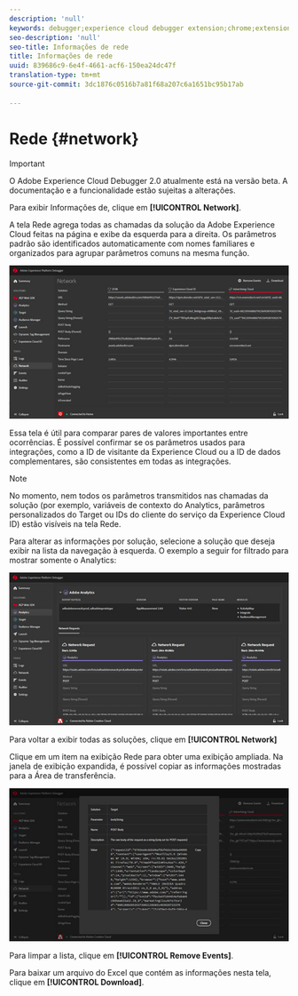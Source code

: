 ```yaml
---
description: 'null'
keywords: debugger;experience cloud debugger extension;chrome;extension;network;information
seo-description: 'null'
seo-title: Informações de rede
title: Informações de rede
uuid: 839686c9-6e4f-4661-acf6-150ea24dc47f
translation-type: tm+mt
source-git-commit: 3dc1876c0516b7a81f68a207c6a1651bc95b17ab

---
```



# Rede {#network}

>[!IMPORTANT]
>
>O Adobe Experience Cloud Debugger 2.0 atualmente está na versão beta. A documentação e a funcionalidade estão sujeitas a alterações.

Para exibir Informações de, clique em **[!UICONTROL Network]**.

A tela Rede agrega todas as chamadas da solução da Adobe Experience Cloud feitas na página e exibe da esquerda para a direita. Os parâmetros padrão são identificados automaticamente com nomes familiares e organizados para agrupar parâmetros comuns na mesma função.

![](assets/network.jpg)

Essa tela é útil para comparar pares de valores importantes entre ocorrências. É possível confirmar se os parâmetros usados para integrações, como a ID de visitante da Experience Cloud ou a ID de dados complementares, são consistentes em todas as integrações.

>[!NOTE]
>
>No momento, nem todos os parâmetros transmitidos nas chamadas da solução (por exemplo, variáveis de contexto do Analytics, parâmetros personalizados do Target ou IDs do cliente do serviço da Experience Cloud ID) estão visíveis na tela Rede.

Para alterar as informações por solução, selecione a solução que deseja exibir na lista da navegação à esquerda. O exemplo a seguir for filtrado para mostrar somente o Analytics:

![](assets/network-analytics.jpg)

Para voltar a exibir todas as soluções, clique em **[!UICONTROL Network]**

Clique em um item na exibição Rede para obter uma exibição ampliada. Na janela de exibição expandida, é possível copiar as informações mostradas para a Área de transferência.

![](assets/network-expand.jpg)

<!--Use the icon at the top of each column to copy the server call URL to your clipboard, where you can paste it into another document for reference or debugging purposes.

![](assets/copy.jpg)-->

Para limpar a lista, clique em **[!UICONTROL Remove Events]**.

Para baixar um arquivo do Excel que contém as informações nesta tela, clique em **[!UICONTROL Download]**.